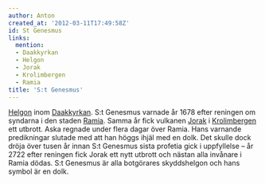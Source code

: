```yaml
---
author: Anton
created_at: '2012-03-11T17:49:58Z'
id: St Genesmus
links:
  mention:
  - Daakkyrkan
  - Helgon
  - Jorak
  - Krolimbergen
  - Ramia
title: 'S:t Genesmus'
---
```


[Helgon] inom [Daakkyrkan]. S:t Genesmus varnade år 1678 efter reningen om syndarna i den staden
[Ramia]. Samma år fick vulkanen [Jorak] i [Krolimbergen] ett utbrott. Aska regnade under flera dagar
över Ramia. Hans varnande predikningar slutade med att han höggs ihjäl med en dolk. Det skulle dock
dröja över tusen år innan S:t Genesmus sista profetia gick i uppfyllelse – år 2722 efter reningen
fick Jorak ett nytt utbrott och nästan alla invånare i Ramia dödas. S:t Genesmus är alla botgörares
skyddshelgon och hans symbol är en dolk.

  [Helgon]: Helgon
  [Daakkyrkan]: Daakkyrkan
  [Ramia]: Ramia
  [Jorak]: Jorak
  [Krolimbergen]: Krolimbergen
